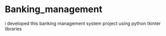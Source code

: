 # Banking_management
i developed this banking management system project using  python tkinter libraries
